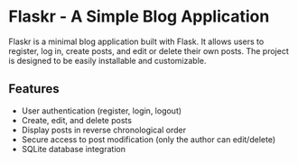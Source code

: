 # Flaskr - A Simple Blog Application

Flaskr is a minimal blog application built with Flask. It allows users to register, log in, create posts, and edit or delete their own posts. The project is designed to be easily installable and customizable.

## Features
- User authentication (register, login, logout)
- Create, edit, and delete posts
- Display posts in reverse chronological order
- Secure access to post modification (only the author can edit/delete)
- SQLite database integration
